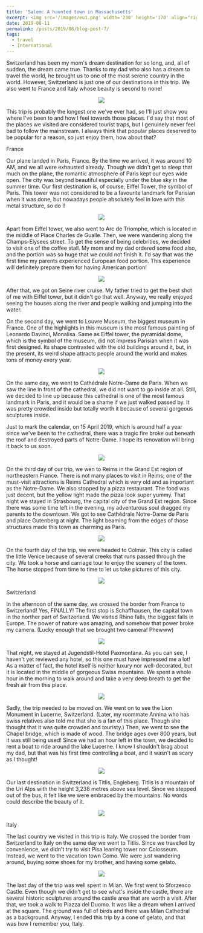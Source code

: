 ```yaml
---
title: 'Salem: A haunted town in Massachusetts'
excerpt: <img src='/images/eu1.png' width='230' height='170' align="right" hspace="20"> Switzerland has been my mom's dream destination for so long, and, all of sudden, the dream came true. Thanks to my dad who also has a dream to travel the world, he brought us to one of the most serene country in the world. However, Switzerland is just one of our destinations in this trip. We also went to France and Italy whose beauty is second to none! This trip is probably the longest one we've ever had, so I'll just show you where I've been to and how I feel towards those places. I'd say that most of the places we visited are considered tourist traps, but I genuinely never feel bad to follow the mainstream. I always think that popular places deserved to be popular for a reason, so just enjoy them, how about that? 
date: 2019-08-11
permalink: /posts/2019/08/blog-post-7/
tags:
  - travel
  - International
---
```



Switzerland has been my mom's dream destination for so long, and, all of sudden, the dream came true. Thanks to my dad who also has a dream to travel the world, he brought us to one of the most serene country in the world. However, Switzerland is just one of our destinations in this trip. We also went to France and Italy whose beauty is second to none! 

<p align="center">
  <img src="/images/eu1.png">
</p>

This trip is probably the longest one we've ever had, so I'll just show you where I've been to and how I feel towards those places. I'd say that most of the places we visited are considered tourist traps, but I genuinely never feel bad to follow the mainstream. I always think that popular places deserved to be popular for a reason, so just enjoy them, how about that? 

France 

Our plane landed in Paris, France. By the time we arrived, it was around 10 AM, and we all were exhausted already. Though we didn't get to sleep that much on the plane, the romantic atmosphere of Paris kept our eyes wide open. The city was beyond beautiful especially under the blue sky in the summer time. Our first destination is, of course, Eiffel Tower, the symbol of Paris. This tower was not considered to be a favourite landmark for Parisian when it was done, but nowadays people absolutely feel in love with this metal structure, so do I! 

<p align="center">
  <img src="/images/eu2.png">
</p>


Apart from Eiffel tower, we also went to Arc de Triomphe, which is located in the middle of Place Charles de Gualle. Then, we were wandering along the Champs-Elysees street. To get the sense of being celebrities, we decided to visit one of the coffee stall. My mom and my dad ordered some food also, and the portion was so huge that we could not finish it. I'd say that was the first time my parents experienced European food portion. This experience will definitely prepare them for having American portion! 

<p align="center">
  <img src="/images/eu3.png">
</p>


After that, we got on Seine river cruise. My father tried to get the best shot of me with  Eiffel tower, but it didn't go that well. Anyway, we really enjoyed seeing the houses along the river and people walking and jumping into the water. 


On the second day, we went to Louvre Museum, the biggest museum in France. One of the highlights in this museum is the most famous painting of Leonardo Davinci, Monalisa. Same as Eiffel tower, the pyramidal dome, which is the symbol of the museum, did not impress Parisian when it was first designed. Its shape contrasted with the old buildings around it, but, in the present, its weird shape attracts people around the world and makes tons of money every year. 

<p align="center">
  <img src="/images/eu4.png">
</p>


On the same day, we went to Cathédrale Notre-Dame de Paris. When we saw the line in front of the cathedral, we did not want to go inside at all. Still, we decided to line up because this cathedral is one of the most famous landmark in Paris, and it would be a shame if we just walked passed by. It was pretty crowded inside but totally worth it because of several gorgeous sculptures inside. 

Just to mark the calendar, on 15 April 2019, which is around half a year since we've been to the cathedral, there was a tragic fire broke out beneath the roof and destroyed parts of Notre-Dame. I hope its renovation will bring it back to us soon. 

<p align="center">
  <img src="/images/eu5.png">
</p>



On the third day of our trip, we wen to Reims in the Grand Est region of northeastern France. There is not many places to visit in Reims; one of the must-visit attractions is Reims Cathedral which is very old and as important as the Notre-Dame. We also stopped by a pizza restaurant. The food was just decent, but the yellow light made the pizza look super yummy. That night we stayed in Strasbourg, the capital city of the Grand Est region. Since there was some time left in the evening, my adventurous soul dragged my parents to the downtown. We got to see Cathédrale Notre-Dame de Paris and place Gutenberg at night. The light beaming from the edges of those structures made this town as charming as Paris.  


<p align="center">
  <img src="/images/eu6.png">
</p>



On the fourth day of the trip, we were headed to Colmar. This city is called the little Venice because of several creeks that runs passed through the city. We took a horse and carriage tour to enjoy the scenery of the town. The horse stopped from time to time to let us take pictures of this city. 

<p align="center">
  <img src="/images/eu7.png">
</p>


Switzerland


In the afternoon of the same day, we crossed the border from France to Switzerland! Yes, FINALLY! 
The first stop is Schaffhausen, the capital town in the norther part of Switzerland. We visited Rhine falls, the biggest falls in Europe. The power of nature was amazing, and somehow that power broke my camera. (Lucky enough that we brought two camera! Phewww) 

<p align="center">
  <img src="/images/eu8.png">
</p>


That night, we stayed at Jugendstil-Hotel Paxmontana. As you can see, I haven't yet reviewed any hotel, so this one must have impressed me a lot! As a matter of fact, the hotel itself is neither luxury nor well-decorated, but it is located in the middle of gorgeous Swiss mountains. We spent a whole hour in the morning to walk around and take a very deep breath to get the fresh air from this place.

<p align="center">
  <img src="/images/eu9.png">
</p>




Sadly, the trip needed to be moved on. We went on to see the Lion Monument in Lucerne, Switzerland. (Later, my roommate Annina who has swiss relatives also told me that she is a fan of this place. Though she thought that it was quite crowded and touristy.) Then, we went to see the Chapel bridge, which is made of wood. The bridge ages over 800 years, but it was still being used! Since we had an hour left in the town, we decided to rent a boat to ride around the lake Lucerne. I know I shouldn't brag about my dad, but that was his first time controlling a boat, and it wasn't as scary as I thought! 


<p align="center">
  <img src="/images/eu10.png">
</p>




Our last destination in Switzerland is Titlis, Engleberg. Titlis is a mountain of the Uri Alps with  the height 3,238 metres above sea level. Since we stepped out of the bus, it felt like we were embraced by the mountains. No words could describe the beauty of it. 

<p align="center">
  <img src="/images/eu11.png">
</p>


Italy 



The last country we visited in this trip is Italy. We crossed the border from Switzerland to Italy on the same day we went to Titlis. Since we travelled by convenience, we didn't try to visit Pisa leaning tower nor Colosseum. Instead, we went to the vacation town Como. We were just wandering around, buying some shoes for my brother, and having some gelato. 


<p align="center">
  <img src="/images/eu12.png">
</p>


The last day of the trip was well spent in Milan. We first went to Sforzesco Castle. Even though we didn't get to see what's inside the castle, there are several historic sculptures around the castle area that are worth a visit. After that, we took a walk to Piazza del Duomo. It was like a dream when I arrived at the square. The ground was full of birds and there was Milan Cathedral as a background. Anyway, I ended this trip by a cone of gelato, and that was how I remember you, Italy. 

